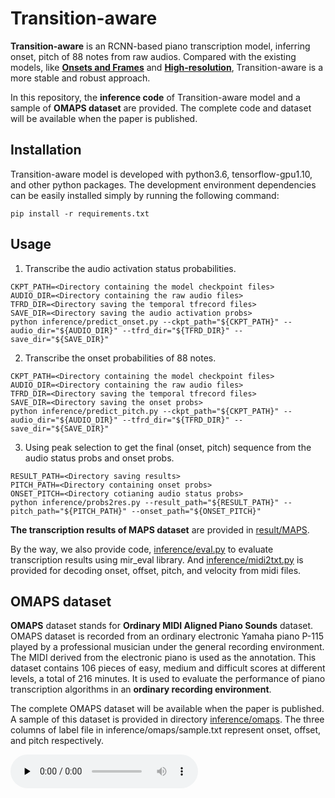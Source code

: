 # Transition-aware
**Transition-aware** is an RCNN-based piano transcription model, inferring onset, pitch of 88 notes from raw audios. Compared with the existing models, like [**Onsets and Frames**](https://github.com/magenta/magenta/tree/master/magenta/models/onsets_frames_transcription) and [**High-resolution**](https://github.com/qiuqiangkong/piano_transcription_inference), Transition-aware is a more stable and robust approach.

In this repository, the **inference code** of Transition-aware model and a sample of **OMAPS dataset** are provided. The complete code and dataset will be available when the paper is published.

## Installation
Transition-aware model is developed with python3.6, tensorflow-gpu1.10, and other python packages. The development environment dependencies can be easily installed simply by running the following command:
```shell
pip install -r requirements.txt
```

## Usage
1. Transcribe the audio activation status probabilities.
  ```shell
  CKPT_PATH=<Directory containing the model checkpoint files>
  AUDIO_DIR=<Directory containing the raw audio files>
  TFRD_DIR=<Directory saving the temporal tfrecord files>
  SAVE_DIR=<Directory saving the audio activation probs>
  python inference/predict_onset.py --ckpt_path="${CKPT_PATH}" --audio_dir="${AUDIO_DIR}" --tfrd_dir="${TFRD_DIR}" --save_dir="${SAVE_DIR}"
  ```
2. Transcribe the onset probabilities of 88 notes.
  ```shell
  CKPT_PATH=<Directory containing the model checkpoint files>
  AUDIO_DIR=<Directory containing the raw audio files>
  TFRD_DIR=<Directory saving the temporal tfrecord files>
  SAVE_DIR=<Directory saving the onset probs>
  python inference/predict_pitch.py --ckpt_path="${CKPT_PATH}" --audio_dir="${AUDIO_DIR}" --tfrd_dir="${TFRD_DIR}" --save_dir="${SAVE_DIR}"
  ```
3. Using peak selection to get the final (onset, pitch) sequence from the audio status probs and onset probs.
  ```shell
  RESULT_PATH=<Directory saving results>
  PITCH_PATH=<Directory containing onset probs>
  ONSET_PITCH=<Directory cotianing audio status probs>
  python inference/probs2res.py --result_path="${RESULT_PATH}" --pitch_path="${PITCH_PATH}" --onset_path="${ONSET_PITCH}"
  ```
**The transcription results of MAPS dataset** are provided in [result/MAPS](result/MAPS).

By the way, we also provide code, [inference/eval.py](inference/eval.py)  to evaluate transcription results using mir_eval library. And [inference/midi2txt.py](inference/midi2txt.py) is provided for decoding onset, offset, pitch,  and velocity from midi files.

## OMAPS dataset
**OMAPS** dataset stands for **Ordinary MIDI Aligned Piano Sounds** dataset. OMAPS dataset is recorded from an ordinary electronic Yamaha piano P-115 played by a professional musician under the general recording environment. The MIDI derived from the electronic piano is used as the annotation. This dataset contains 106 pieces of easy, medium and difficult scores at different levels, a total of 216 minutes. It is used to evaluate the performance of piano transcription algorithms in an **ordinary recording environment**.

The complete OMAPS dataset will be available when the paper is published. A sample of this dataset is provided in directory [inference/omaps](inference/omaps). The three columns of label file in inference/omaps/sample.txt represent onset, offset, and pitch respectively.

<audio id="audio" controls="" preload="none">
   <source id="mp3" src="omaps/sample.mp3">
</audio>